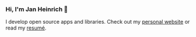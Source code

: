 ### Hi, I'm Jan Heinrich 👋

I develop open source apps and libraries.
Check out my [personal website](https://heinrichreimer.eu) or read my [resumé](https://heinrichreimer.eu/cv).
